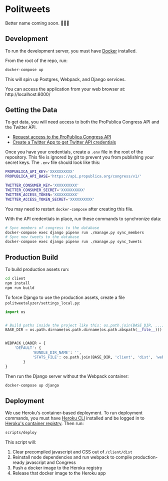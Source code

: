 Politweets
==========

Better name coming soon. 🤷🏻‍♀️

Development
-----------

To run the development server, you must have [Docker](https://store.docker.com/search?type=edition&offering=community) installed.

From the root of the repo, run:

```bash
docker-compose up
```

This will spin up Postgres, Webpack, and Django services.

You can access the application from your web browser at: http://localhost:8000/

Getting the Data
----------------

To get data, you will need access to both the ProPublica Congress API and the Twitter API.

* [Request access to the ProPublica Congress API](https://projects.propublica.org/api-docs/congress-api/)
* [Create a Twitter App to get Twitter API credentials](https://developer.twitter.com/en/apps)

Once you have your credentials, create a `.env` file in the root of the repository. This file is ignored by git to prevent you from publishing your secret keys. The `.env` file should look like this:

```sh
PROPUBLICA_API_KEY='XXXXXXXXXX'
PROPUBLICA_API_BASE='https://api.propublica.org/congress/v1/'

TWITTER_CONSUMER_KEY='XXXXXXXXXX'
TWITTER_CONSUMER_SECRET='XXXXXXXXXX'
TWITTER_ACCESS_TOKEN='XXXXXXXXXX'
TWITTER_ACCESS_TOKEN_SECRET='XXXXXXXXXX'
```

You may need to restart `docker-compose` after creating this file.

With the API credentials in place, run these commands to synchronize data:

```sh
# Sync members of congress to the database
docker-compose exec django pipenv run ./manage.py sync_members
# Sync new tweets to the database
docker-compose exec django pipenv run ./manage.py sync_tweets
```

Production Build
----------------

To build production assets run:

```sh
cd client
npm install
npm run build
```

To force Django to use the production assets, create a file `politweetalyzer/settings_local.py`:

```python
import os


# Build paths inside the project like this: os.path.join(BASE_DIR, ...)
BASE_DIR = os.path.dirname(os.path.dirname(os.path.abspath(__file__)))


WEBPACK_LOADER = {
    'DEFAULT': {
            'BUNDLE_DIR_NAME': '',
            'STATS_FILE': os.path.join(BASE_DIR, 'client', 'dist', 'webpack-stats.build.json'),
        }
}
```

Then run the Django server without the Webpack container:

```sh
docker-compose up django
```

Deployment
----------

We use Heroku's container-based deployment. To run deployment commands, you
must have [Heroku CLI](https://devcenter.heroku.com/articles/heroku-cli)
installed and be logged in to [Heroku's container registry](https://devcenter.heroku.com/articles/container-registry-and-runtime#logging-in-to-the-registry). Then run:

```sh
scripts/deploy
```

This script will:

1. Clear precompiled javascript and CSS out of `/client/dist`
2. Reinstall node dependencies and run webpack to compile production-ready
   javascript and Congress
3. Push a docker image to the Heroku registry
4. Release that docker image to the Heroku app
